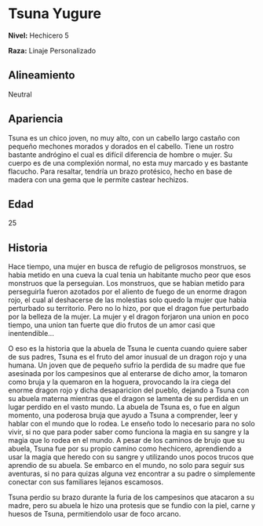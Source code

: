 # Tsuna Yugure

**Nivel:** Hechicero 5

**Raza:** Linaje Personalizado

## Alineamiento
Neutral

## Apariencia
Tsuna es un chico joven, no muy alto, con un cabello largo castaño con pequeño mechones morados y dorados en el cabello. Tiene un rostro bastante andrógino el cual es difícil diferencia de hombre o mujer. Su cuerpo es de una complexión normal, no esta muy marcado y es bastante flacucho. Para resaltar, tendría un brazo protésico, hecho en base de madera con una gema que le permite castear hechizos.

## Edad
25

## Historia
Hace tiempo, una mujer en busca de refugio de peligrosos monstruos, se habia metido en una cueva la cual tenia un habitante mucho peor que esos monstruos que la perseguian. Los monstruos, que se habian metido para perseguirla fueron azotados por el aliento de fuego de un enorme dragon rojo, el cual al deshacerse de las molestias solo quedo la mujer que habia perturbado su territorio. Pero no lo hizo, por que el dragon fue perturbado por la belleza de la mujer. La mujer y el dragon forjaron una union en poco tiempo, una union tan fuerte que dio frutos de un amor casi que inentendible...

O eso es la historia que la abuela de Tsuna le cuenta cuando quiere saber de sus padres, Tsuna es el fruto del amor inusual de un dragon rojo y una humana. Un joven que de pequeño sufrio la perdida de su madre que fue asesinada por los campesinos que al enterarse de dicho amor, la tomaron como bruja y la quemaron en la hoguera, provocando la ira ciega del enorme dragon rojo y dicha desaparicion del pueblo, dejando a Tsuna con su abuela materna mientras que el dragon se lamenta de su perdida en un lugar perdido en el vasto mundo.
La abuela de Tsuna es, o fue en algun momento, una poderosa bruja que ayudo a Tsuna a comprender, leer y hablar con el mundo que lo rodea. Le enseño todo lo necesario para no solo vivir, si no que para poder saber como funciona la magia en su sangre y la magia que lo rodea en el mundo. A pesar de los caminos de brujo que su abuela, Tsuna fue por su propio camino como hechicero, aprendiendo a usar la magia que heredo con su sangre y utilizando unos pocos trucos que aprendio de su abuela. Se embarco en el mundo, no solo para seguir sus aventuras, si no para quizas alguna vez encontrar a su padre o simplemente conectar con sus familiares lejanos escamosos.

Tsuna perdio su brazo durante la furia de los campesinos que atacaron a su madre, pero su abuela le hizo una protesis que se fundio con la piel, carne y huesos de Tsuna, permitiendolo usar de foco arcano.

